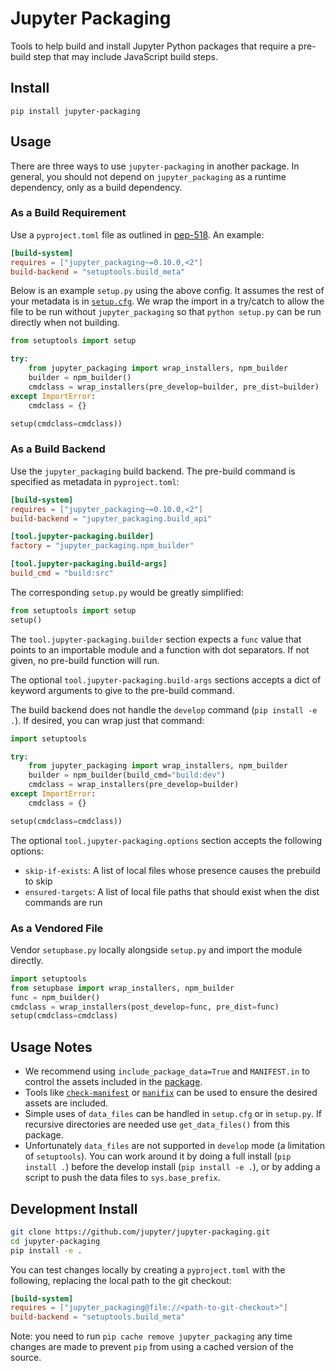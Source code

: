 # Jupyter Packaging

Tools to help build and install Jupyter Python packages that require a pre-build step that may include JavaScript build steps.

## Install

`pip install jupyter-packaging`

## Usage

There are three ways to use `jupyter-packaging` in another package.
In general, you should not depend on `jupyter_packaging` as a runtime dependency, only as a build dependency.

### As a Build Requirement

Use a `pyproject.toml` file as outlined in [pep-518](https://www.python.org/dev/peps/pep-0518/).
An example:

```toml
[build-system]
requires = ["jupyter_packaging~=0.10.0,<2"]
build-backend = "setuptools.build_meta"
```

Below is an example `setup.py` using the above config.
It assumes the rest of your metadata is in [`setup.cfg`](https://setuptools.readthedocs.io/en/latest/userguide/declarative_config.html).
We wrap the import in a try/catch to allow the file to be run without `jupyter_packaging`
so that `python setup.py` can be run directly when not building.

```py
from setuptools import setup

try:
    from jupyter_packaging import wrap_installers, npm_builder
    builder = npm_builder()
    cmdclass = wrap_installers(pre_develop=builder, pre_dist=builder)
except ImportError:
    cmdclass = {}

setup(cmdclass=cmdclass))
```

### As a Build Backend

Use the `jupyter_packaging` build backend.
The pre-build command is specified as metadata in `pyproject.toml`:

```toml
[build-system]
requires = ["jupyter_packaging~=0.10.0,<2"]
build-backend = "jupyter_packaging.build_api"

[tool.jupyter-packaging.builder]
factory = "jupyter_packaging.npm_builder"

[tool.jupyter-packaging.build-args]
build_cmd = "build:src"
```

The corresponding `setup.py` would be greatly simplified:

```py
from setuptools import setup
setup()
```

The `tool.jupyter-packaging.builder` section expects a `func` value that points to an importable
module and a function with dot separators.  If not given, no pre-build function will run.

The optional `tool.jupyter-packaging.build-args` sections accepts a dict of keyword arguments to
give to the pre-build command.

The build backend does not handle the `develop` command (`pip install -e .`).
If desired, you can wrap just that command:

```py
import setuptools

try:
    from jupyter_packaging import wrap_installers, npm_builder
    builder = npm_builder(build_cmd="build:dev")
    cmdclass = wrap_installers(pre_develop=builder)
except ImportError:
    cmdclass = {}

setup(cmdclass=cmdclass))
```

The optional `tool.jupyter-packaging.options` section accepts the following options:

- `skip-if-exists`: A list of local files whose presence causes the prebuild to skip
- `ensured-targets`: A list of local file paths that should exist when the dist commands are run

### As a Vendored File

Vendor `setupbase.py` locally alongside `setup.py` and import the module directly.

```py
import setuptools
from setupbase import wrap_installers, npm_builder
func = npm_builder()
cmdclass = wrap_installers(post_develop=func, pre_dist=func)
setup(cmdclass=cmdclass)
```

## Usage Notes

- We recommend using `include_package_data=True` and `MANIFEST.in` to control the assets included in the [package](https://setuptools.readthedocs.io/en/latest/userguide/datafiles.html).
- Tools like [`check-manifest`](https://github.com/mgedmin/check-manifest) or [`manifix`](https://github.com/vidartf/manifix) can be used to ensure the desired assets are included.
- Simple uses of `data_files` can be handled in `setup.cfg` or in `setup.py`.  If recursive directories are needed use `get_data_files()` from this package.
- Unfortunately `data_files` are not supported in `develop` mode (a limitation of `setuptools`).  You can work around it by doing a full install (`pip install .`) before the develop install (`pip install -e .`), or by adding a script to push the data files to `sys.base_prefix`.

## Development Install

```bash
git clone https://github.com/jupyter/jupyter-packaging.git
cd jupyter-packaging
pip install -e .
```

You can test changes locally by creating a `pyproject.toml` with the following, replacing the local path to the git checkout:

```toml
[build-system]
requires = ["jupyter_packaging@file://<path-to-git-checkout>"]
build-backend = "setuptools.build_meta"
```

Note: you need to run `pip cache remove jupyter_packaging` any time changes are made to prevent `pip` from using a cached version of the source.
